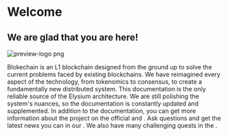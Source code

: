 # Welcome
## We are glad that you are here!

![preview-logo png](https://user-images.githubusercontent.com/122998890/213257481-22d540ad-eb6d-45fe-87b1-2eade7e45361.png)


Blokechain is an L1 blockchain designed from the ground up to solve the current problems faced by existing blockchains. We have reimagined every aspect of the technology, from tokenomics to consensus, to create a fundamentally new distributed system.
This documentation is the only reliable source of the Elysium architecture. We are still polishing the system's nuances, so the documentation is constantly updated and supplemented.
In addition to the documentation, you can get more information about the project on the official  and .
Ask questions and get the latest news you can in our .
We also have many challenging quests in the .
